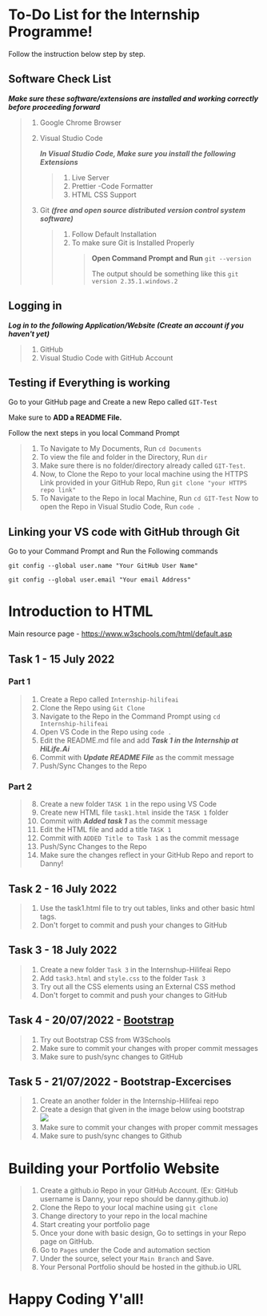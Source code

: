 # To-Do List for the Internship Programme!

Follow the instruction below step by step.

## Software Check List

**_Make sure these software/extensions are installed and working correctly before proceeding forward_**

> 1. Google Chrome Browser
> 2. Visual Studio Code
>
>    **_In Visual Studio Code, Make sure you install the following Extensions_**
>
>    > 1. Live Server
>    > 2. Prettier -Code Formatter
>    > 3. HTML CSS Support
>
> 3. Git **_(free and open source distributed version control system software)_**
>
>    > 1. Follow Default Installation
>    > 2. To make sure Git is Installed Properly
>    >    > **Open Command Prompt and Run** `git --version`
>    >    >
>    >    > The output should be something like this
>    >    > `git version 2.35.1.windows.2`
## Logging in

**_Log in to the following Application/Website (Create an account if you haven't yet)_**

> 1. GitHub
> 2. Visual Studio Code with GitHub Account


## Testing if Everything is working

Go to your GitHub page and Create a new Repo called `GIT-Test`

Make sure to **ADD a README File.**

Follow the next steps in you local Command Prompt

> 1. To Navigate to My Documents,
> Run `cd Documents`
> 2. To view the file and folder in the Directory,
> Run `dir`
> 3. Make sure there is no folder/directory already called `GIT-Test`.
> 4. Now, to Clone the Repo to your local machine using the HTTPS Link provided in your GitHub Repo,
> Run `git clone "your HTTPS repo link"`
> 5. To Navigate to the Repo in local Machine,
> Run `cd GIT-Test`
> Now to open the Repo in Visual Studio Code,
> Run `code .`

## Linking your VS code with GitHub through Git

Go to your Command Prompt and Run the Following commands

    git config --global user.name "Your GitHub User Name"

    git config --global user.email "Your email Address"

# Introduction to HTML

Main resource page - https://www.w3schools.com/html/default.asp

## Task 1 - 15 July 2022

### Part 1
> 1. Create a Repo called `Internship-hilifeai`
> 2. Clone the Repo using `Git Clone`
> 3. Navigate to the Repo in the Command Prompt using `cd Internship-hilifeai`
> 4. Open VS Code in the Repo using `code .`
> 5. Edit the README.md file and add **_Task 1 in the Internship at HiLife.Ai_**
> 6. Commit with **_Update README File_** as the commit message
> 7. Push/Sync Changes to the Repo


### Part 2
> 8. Create a new folder `TASK 1` in the repo using VS Code
> 9. Create new HTML file `task1.html` inside the `TASK 1` folder
> 10. Commit with **_Added task 1_** as the commit message
> 11. Edit the HTML file and add a title `TASK 1`
> 12. Commit with `ADDED Title to Task 1` as the commit message
> 13. Push/Sync Changes to the Repo
> 14. Make sure the changes reflect in your GitHub Repo and report to Danny!

## Task 2 - 16 July 2022

> 1. Use the task1.html file to try out tables, links and other basic html tags.
> 2. Don't forget to commit and push your changes to GitHub

## Task 3 - 18 July 2022

> 1. Create a new folder `Task 3` in the Internshup-Hilifeai Repo
> 2. Add `task3.html` and `style.css` to the folder `Task 3`
> 3. Try out all the CSS elements using an External CSS method
> 4. Don't forget to commit and push your changes to GitHub


## Task 4 - 20/07/2022 - [Bootstrap](https://www.w3schools.com/bootstrap5/index.php)

> 1. Try out Bootstrap CSS from W3Schools
> 2. Make sure to commit your changes with proper commit messages
> 3. Make sure to push/sync changes to GitHub

## Task 5 - 21/07/2022 - Bootstrap-Excercises

> 1. Create an another folder in the Internship-Hilifeai repo
> 2. Create a design that given in the image below using bootstrap  
![](https://themes.getbootstrap.com/wp-content/uploads/2021/01/Geeks-Bootstrap-5-Template-2-1200x900.jpg)
> 3. Make sure to commit your changes with proper commit messages
> 4. Make sure to push/sync changes to Github

# Building your Portfolio Website

> 1. Create a github.io Repo in your GitHub Account. (Ex: GitHub username is Danny, your repo should be danny.github.io)
> 2. Clone the Repo to your local machine using `git clone`
> 3. Change directory to your repo in the local machine
> 4. Start creating your portfolio page
> 5. Once your done with basic design, Go to settings in your Repo page on GitHub.
> 6. Go to `Pages` under the Code and automation section
> 7. Under the source, select your `Main Branch` and Save.
> 8. Your Personal Portfolio should be hosted in the github.io URL

# Happy Coding Y'all!
